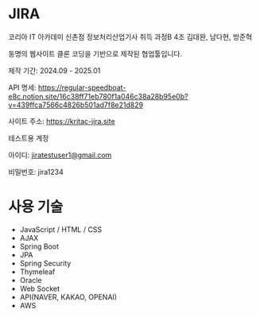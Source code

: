 # JIRA 

코리아 IT 아카데미 신촌점 정보처리산업기사 취득 과정B
4조 김대완, 남다현, 방준혁


동명의 웹사이트 클론 코딩을 기반으로 제작된 협업툴입니다.


제작 기간: 2024.09 - 2025.01

API 명세: https://regular-speedboat-e8c.notion.site/16c38ff71eb780f1a046c38a28b95e0b?v=439ffca7566c4826b501ad7f8e21d829

사이트 주소: https://kritac-jira.site

테스트용 계정

아이디: jiratestuser1@gmail.com

비밀번호: jira1234


# 사용 기술

- JavaScript / HTML / CSS
- AJAX
- Spring Boot
- JPA
- Spring Security
- Thymeleaf
- Oracle
- Web Socket
- API(NAVER, KAKAO, OPENAI)
- AWS
